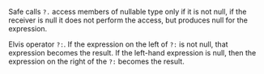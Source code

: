 Safe calls `?.` access members of nullable type only if it is not null, if the receiver is null it does not perform the access, but produces null for the expression.

Elvis operator `?:`. If the expression on the left of `?:` is not null, that expression becomes the result. If the left-hand expression is null, then the expression on the right of the `?:` becomes the result.